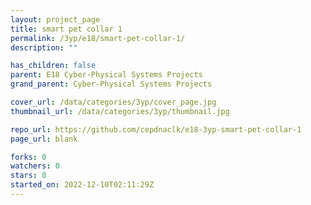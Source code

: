 ```yaml
---
layout: project_page
title: smart pet collar 1
permalink: /3yp/e18/smart-pet-collar-1/
description: ""

has_children: false
parent: E18 Cyber-Physical Systems Projects
grand_parent: Cyber-Physical Systems Projects

cover_url: /data/categories/3yp/cover_page.jpg
thumbnail_url: /data/categories/3yp/thumbnail.jpg

repo_url: https://github.com/cepdnaclk/e18-3yp-smart-pet-collar-1
page_url: blank

forks: 0
watchers: 0
stars: 0
started_on: 2022-12-10T02:11:29Z
---
```



